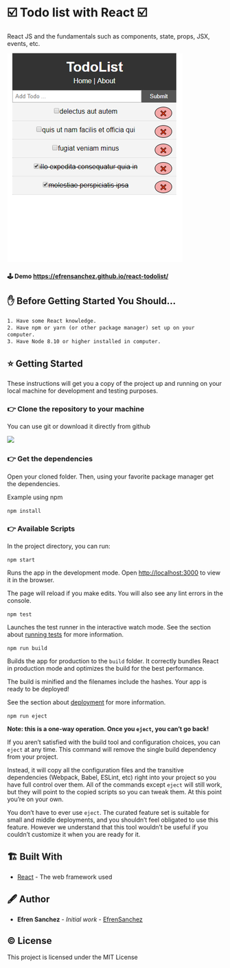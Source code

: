 # ☑️ Todo list with React ☑️

 React JS and the fundamentals such as components, state, props, JSX, events, etc. 

![Screenshot](./docs/caputre.png)

#### 🕹️ Demo https://efrensanchez.github.io/react-todolist/

## ✋ Before Getting Started You Should…

    1. Have some React knowledge.
    2. Have npm or yarn (or other package manager) set up on your computer.
    3. Have Node 8.10 or higher installed in computer.

## ⭐ Getting Started

These instructions will get you a copy of the project up and running on your local machine for development and testing purposes. 

### 👉 Clone the repository to your machine

You can use git or download it directly from github

![](https://imgur.com/bpHE9K6.png)

### 👉 Get the dependencies

Open your cloned folder. Then, using your favorite package manager get the dependencies.

Example using npm

`npm install`

### 👉 Available Scripts

In the project directory, you can run:

 `npm start`

Runs the app in the development mode. Open [http://localhost:3000](http://localhost:3000/) to view it in the browser.

The page will reload if you make edits. You will also see any lint errors in the console.

 `npm test`

Launches the test runner in the interactive watch mode. See the section about [running tests](https://facebook.github.io/create-react-app/docs/running-tests) for more information.

 `npm run build`

Builds the app for production to the `build` folder. It correctly bundles React in production mode and optimizes the build for the best performance.

The build is minified and the filenames include the hashes. Your app is ready to be deployed!

See the section about [deployment](https://facebook.github.io/create-react-app/docs/deployment) for more information.

 `npm run eject`

**Note: this is a one-way operation. Once you `eject`, you can’t go back!**

If you aren’t satisfied with the build tool and configuration choices, you can `eject` at any time. This command will remove the single build dependency from your project.

Instead, it will copy all the configuration files and the transitive dependencies (Webpack, Babel, ESLint, etc) right into your project so you have full control over them. All of the commands except `eject` will still work, but they will point to the copied scripts so you can tweak them. At this point you’re on your own.

You don’t have to ever use `eject`. The curated feature set is suitable for small and middle deployments, and you shouldn’t feel obligated to use this feature. However we understand that this tool wouldn’t be useful if you couldn’t customize it when you are ready for it.

## 🏗️ Built With

- [React](https://reactjs.org/docs/getting-started.html) - The web framework used


## 🖋️ Author

- **Efren Sanchez** - *Initial work* - [EfrenSanchez](https://github.com/EfrenSanchez)

## ©️ License

This project is licensed under the MIT License 
